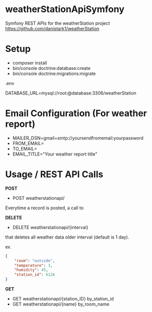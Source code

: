 # weatherStationApiSymfony

Symfony REST APIs for the weatherStation project https://github.com/danistark1/weatherStation

# Setup

- composer install
- bin/console doctrine:database:create
- bin/console doctrine:migrations:migrate

.env

DATABASE_URL=mysql://root:@database:3306/weatherStation

# Email Configuration (For weather report)

- MAILER_DSN=gmail+smtp://yoursendfromemail:yourpassword
- FROM_EMAIL=
- TO_EMAIL=
- EMAIL_TITLE="Your weather report title"

# Usage / REST API Calls

**POST**

- POST weatherstationapi/

Everytime a record is posted, a call to 

**DELETE**

- DELETE weatherstationapi/{interval}

that deletes all weather data older interval (default is 1 day).

ex.
```json
{
    "room": "outside",
    "temperature": 3,
    "humidity": 45,
    "station_id": 6126
}
```

**GET**

- GET weatherstationapi/{station_ID} by_station_id
- GET weatherstationapi/{name} by_room_name



